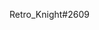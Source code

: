 Retro_Knight#2609

<!---
RetroKn1ght/RetroKn1ght is a ✨ special ✨ repository because its `README.md` (this file) appears on your GitHub profile.
You can click the Preview link to take a look at your changes.
--->
